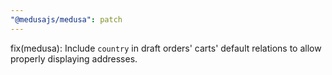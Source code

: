 ```yaml
---
"@medusajs/medusa": patch
---
```


fix(medusa): Include `country` in draft orders' carts' default relations to allow properly displaying addresses.
